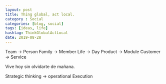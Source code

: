 ```yaml
---
layout: post
title: Thing global, act local.
category : Social
categories: [blog, social]
tags: [ideas, life]
hashtag: ThinkGlobalActLocal
date: 2019-08-28
---
```


Team -> Person
Family -> Member
Life -> Day
Product -> Module
Customer -> Service

Vive hoy sin olvidarte de mañana.

Strategic thinking -> operational Execution
